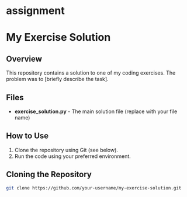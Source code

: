 # assignment
# My Exercise Solution

## Overview
This repository contains a solution to one of my coding exercises. The problem was to [briefly describe the task]. 

## Files
- **exercise_solution.py** - The main solution file (replace with your file name)

## How to Use
1. Clone the repository using Git (see below).
2. Run the code using your preferred environment.

## Cloning the Repository
```bash
git clone https://github.com/your-username/my-exercise-solution.git
